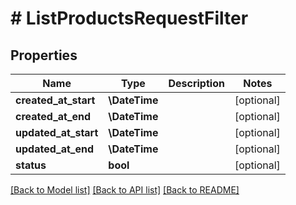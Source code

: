 # # ListProductsRequestFilter


## Properties 


Name | Type | Description | Notes
------------ | ------------- | ------------- | -------------
**created_at_start**| **\DateTime** |   | [optional]
**created_at_end**| **\DateTime** |   | [optional]
**updated_at_start**| **\DateTime** |   | [optional]
**updated_at_end**| **\DateTime** |   | [optional]
**status**| **bool** |   | [optional]


[[Back to Model list]](../../README.md#models) [[Back to API list]](../../README.md#endpoints) [[Back to README]](../../README.md)

